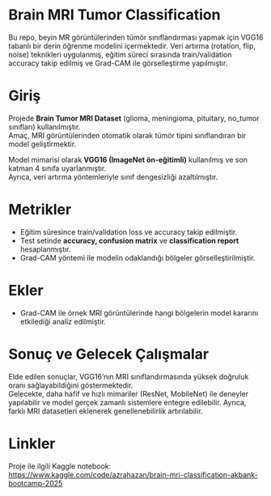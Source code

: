 # Brain MRI Tumor Classification

Bu repo, beyin MR görüntülerinden tümör sınıflandırması yapmak için VGG16 tabanlı bir derin öğrenme modelini içermektedir. Veri artırma (rotation, flip, noise) teknikleri uygulanmış, eğitim süreci sırasında train/validation accuracy takip edilmiş ve Grad-CAM ile görselleştirme yapılmıştır.

# Giriş

Projede **Brain Tumor MRI Dataset** (glioma, meningioma, pituitary, no_tumor sınıfları) kullanılmıştır.  
Amaç, MRI görüntülerinden otomatik olarak tümör tipini sınıflandıran bir model geliştirmektir.  

Model mimarisi olarak **VGG16 (ImageNet ön-eğitimli)** kullanılmış ve son katman 4 sınıfa uyarlanmıştır.  
Ayrıca, veri artırma yöntemleriyle sınıf dengesizliği azaltılmıştır.  

# Metrikler

- Eğitim süresince train/validation loss ve accuracy takip edilmiştir.  
- Test setinde **accuracy, confusion matrix** ve **classification report** hesaplanmıştır.  
- Grad-CAM yöntemi ile modelin odaklandığı bölgeler görselleştirilmiştir.  

# Ekler

- Grad-CAM ile örnek MRI görüntülerinde hangi bölgelerin model kararını etkilediği analiz edilmiştir.  

# Sonuç ve Gelecek Çalışmalar

Elde edilen sonuçlar, VGG16’nın MRI sınıflandırmasında yüksek doğruluk oranı sağlayabildiğini göstermektedir.  
Gelecekte, daha hafif ve hızlı mimariler (ResNet, MobileNet) ile deneyler yapılabilir ve model gerçek zamanlı sistemlere entegre edilebilir. Ayrıca, farklı MRI datasetleri eklenerek genellenebilirlik artırılabilir.  

# Linkler

Proje ile ilgili Kaggle notebook:  
https://www.kaggle.com/code/azrahazan/brain-mri-classification-akbank-bootcamp-2025

